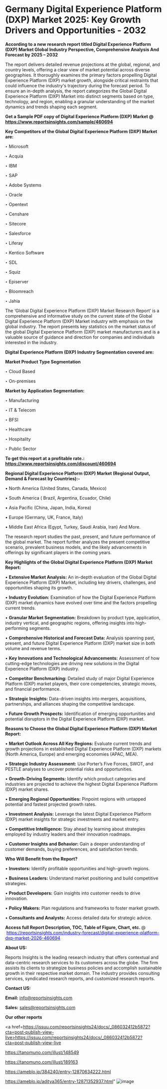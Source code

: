 # Germany Digital Experience Platform (DXP) Market 2025: Key Growth Drivers and Opportunities - 2032

<strong>According to a new research report titled Digital Experience Platform (DXP) Market Global Industry Perspective, Comprehensive Analysis And Forecast by 2025 – 2032</strong>

The report delivers detailed revenue projections at the global, regional, and country levels, offering a clear view of market potential across diverse geographies. It thoroughly examines the primary factors propelling Digital Experience Platform (DXP) market growth, alongside critical restraints that could influence the industry's trajectory during the forecast period. To ensure an in-depth analysis, the report categorizes the Global Digital Experience Platform (DXP) Market into distinct segments based on type, technology, and region, enabling a granular understanding of the market dynamics and trends shaping each segment.

<strong>Get a Sample PDF copy of Digital Experience Platform (DXP) Market </strong><strong>@<a href=https://www.reportsinsights.com/sample/460694 style=color:#0000ff;> https://www.reportsinsights.com/sample/460694</a></strong></font>

<strong>Key Competitors of the Global Digital Experience Platform (DXP) Market are:</strong>

‣ Microsoft

‣ Acquia

‣ IBM

‣ SAP

‣ Adobe Systems

‣ Oracle

‣ Opentext

‣ Censhare

‣ Sitecore

‣ Salesforce

‣ Liferay

‣ Kentico Software

‣ SDL

‣ Squiz

‣ Episerver

‣ Bloomreach

‣ Jahia

The ‘Global Digital Experience Platform (DXP) Market Research Report’ is a comprehensive and informative study on the current state of the Global Digital Experience Platform (DXP) Market industry with emphasis on the global industry. The report presents key statistics on the market status of the global Digital Experience Platform (DXP) market manufacturers and is a valuable source of guidance and direction for companies and individuals interested in the industry.

<strong>Digital Experience Platform (DXP) Industry Segmentation covered are:</strong>

<strong>Market Product Type Segmentation</strong>

‣ Cloud Based

‣ On-premises

<strong>Market by Application Segmentation:</strong>

‣ Manufacturing

‣ IT & Telecom

‣ BFSI

‣ Healthcare

‣ Hospitality

‣ Public Sector

<strong>To get this report at a profitable rate.: <a href=https://www.reportsinsights.com/discount/460694 style=color:#0000ff;>https://www.reportsinsights.com/discount/460694</a></strong></font>

<strong>Regional Digital Experience Platform (DXP) Market (Regional Output, Demand &amp; Forecast by Countries):-</strong>

• North America (United States, Canada, Mexico)

• South America ( Brazil, Argentina, Ecuador, Chile)

• Asia Pacific (China, Japan, India, Korea)

• Europe (Germany, UK, France, Italy)

• Middle East Africa (Egypt, Turkey, Saudi Arabia, Iran) And More.

The research report studies the past, present, and future performance of the global market. The report further analyzes the present competitive scenario, prevalent business models, and the likely advancements in offerings by significant players in the coming years.

<strong>Key Highlights of the Global Digital Experience Platform (DXP) Market Report:</strong>

• <strong>Extensive Market Analysis:</strong> An in-depth evaluation of the Global Digital Experience Platform (DXP) Market, including key drivers, challenges, and opportunities shaping its growth.

• <strong>Industry Evolution:</strong> Examination of how the Digital Experience Platform (DXP) market dynamics have evolved over time and the factors propelling current trends.

• <strong>Granular Market Segmentation:</strong> Breakdown by product type, application, industry vertical, and geographic regions, offering insights into high-performing segments.

• <strong>Comprehensive Historical and Forecast Data:</strong> Analysis spanning past, present, and future Digital Experience Platform (DXP) market size in both volume and revenue terms.

• <strong>Key Innovations and Technological Advancements:</strong> Assessment of how cutting-edge technologies are driving new solutions in the Digital Experience Platform (DXP) industry.

• <strong>Competitor Benchmarking:</strong> Detailed study of major Digital Experience Platform (DXP) market players, their core competencies, strategic moves, and financial performance.

• <strong>Strategic Insights:</strong> Data-driven insights into mergers, acquisitions, partnerships, and alliances shaping the competitive landscape.

• <strong>Future Growth Prospects:</strong> Identification of emerging opportunities and potential disruptors in the Digital Experience Platform (DXP) market.

<strong>Reasons to Choose the Global Digital Experience Platform (DXP) Market Report:</strong>

• <strong>Market Outlook Across All Key Regions:</strong> Evaluate current trends and growth projections in established Digital Experience Platform (DXP) markets (North America, Europe) and emerging economies (APAC, MEA).

• <strong>Strategic Industry Assessment:</strong> Use Porter’s Five Forces, SWOT, and PESTLE analyses to uncover potential risks and opportunities.

• <strong>Growth-Driving Segments:</strong> Identify which product categories and industries are projected to achieve the highest Digital Experience Platform (DXP) market shares.

• <strong>Emerging Regional Opportunities:</strong> Pinpoint regions with untapped potential and fastest projected growth rates.

• <strong>Investment Analysis:</strong> Leverage the latest Digital Experience Platform (DXP) market insights for strategic investments and market entry.

• <strong>Competitive Intelligence:</strong> Stay ahead by learning about strategies employed by industry leaders and their innovation roadmaps.

• <strong>Customer Insights and Behavior:</strong> Gain a deeper understanding of customer demands, buying preferences, and satisfaction trends.

<strong>Who Will Benefit from the Report?</strong>

• <strong>Investors:</strong> Identify profitable opportunities and high-growth regions.

• <strong>Business Leaders:</strong> Understand market positioning and build competitive strategies.

• <strong>Product Developers:</strong> Gain insights into customer needs to drive innovation.

• <strong>Policy Makers:</strong> Plan regulations and frameworks to foster market growth.

• <strong>Consultants and Analysts:</strong> Access detailed data for strategic advice.
</ul>
<strong>Access full Report Description, TOC, Table of Figure, Chart, etc. </strong>@  <a href=https://reportsinsights.com/industry-forecast/digital-experience-platform-dxp-market-2026-460694 style=color:#0000ff;>https://reportsinsights.com/industry-forecast/digital-experience-platform-dxp-market-2026-460694</a></font>

<strong><strong>About US</strong>:</strong>

Reports Insights is the leading research industry that offers contextual and data-centric research services to its customers across the globe. The firm assists its clients to strategize business policies and accomplish sustainable growth in their respective market domain. The industry provides consulting services, syndicated research reports, and customized research reports.

<strong>Contact US:</strong>

<p class=""""><b>Email:</b> <a href=mailto:info@reportsinsights.com>info@reportsinsights.com</a></p>
<p class=""""><b>Sales:</b> <a href=mailto:sales@reportsinsights.com>sales@reportsinsights.com</a></p>

<strong>Our other reports</strong>

<a href=https://issuu.com/reportsinsights24/docs/_086032412b5872?cta=post-publish-view-live>https://issuu.com/reportsinsights24/docs/_086032412b5872?cta=post-publish-view-live</a>

<a href=https://tanomuno.com/illust/148549>https://tanomuno.com/illust/148549</a>

<a href=https://tanomuno.com/illust/189163>https://tanomuno.com/illust/189163</a>

<a href=https://ameblo.jp/384240/entry-12870634222.html>https://ameblo.jp/384240/entry-12870634222.html</a>

<a href=https://ameblo.jp/aditya365/entry-12871352937.html>https://ameblo.jp/aditya365/entry-12871352937.html</a>"
![image](https://github.com/user-attachments/assets/2fec4a9f-8a9f-461e-8c2b-babbdf465ae9)
